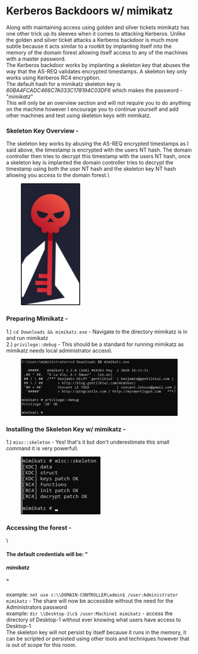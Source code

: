 # Kerberos Backdoors w/ mimikatz

Along with maintaining access using golden and silver tickets mimikatz has one other trick up its sleeves when it comes to attacking Kerberos. Unlike the golden and silver ticket attacks a Kerberos backdoor is much more subtle because it acts similar to a rootkit by implanting itself into the memory of the domain forest allowing itself access to any of the machines with a master password. \
The Kerberos backdoor works by implanting a skeleton key that abuses the way that the AS-REQ validates encrypted timestamps. A skeleton key only works using Kerberos RC4 encryption. \
The default hash for a mimikatz skeleton key is _60BA4FCADC466C7A033C178194C03DF6_ which makes the password -"_mimikatz_"\
This will only be an overview section and will not require you to do anything on the machine however I encourage you to continue yourself and add other machines and test using skeleton keys with mimikatz.

### Skeleton Key Overview -

The skeleton key works by abusing the AS-REQ encrypted timestamps as I said above, the timestamp is encrypted with the users NT hash. The domain controller then tries to decrypt this timestamp with the users NT hash, once a skeleton key is implanted the domain controller tries to decrypt the timestamp using both the user NT hash and the skeleton key NT hash allowing you access to the domain forest.\


<figure><img src="../.gitbook/assets/image (19) (1).png" alt=""><figcaption></figcaption></figure>

### Preparing Mimikatz -&#x20;

1.) `cd Downloads && mimikatz.exe` - Navigate to the directory mimikatz is in and run mimikatz\
2.) `privilege::debug` - This should be a standard for running mimikatz as mimikatz needs local administrator access\


<div align="left">

<figure><img src="../.gitbook/assets/image (20) (1).png" alt=""><figcaption></figcaption></figure>

</div>

### Installing the Skeleton Key w/ mimikatz -

1.) `misc::skeleton` - Yes! that's it but don't underestimate this small command it is very powerful\


<div align="left">

<figure><img src="../.gitbook/assets/image (21) (1).png" alt=""><figcaption></figcaption></figure>

</div>

### Accessing the forest -&#x20;

\


#### The default credentials will be: "

#### _mimikatz_

#### "

example: `net use c:\\DOMAIN-CONTROLLER\admin$ /user:Administrator mimikatz` - The share will now be accessible without the need for the Administrators password\
example: `dir \\Desktop-1\c$ /user:Machine1 mimikatz` - access the directory of Desktop-1 without ever knowing what users have access to Desktop-1\
The skeleton key will not persist by itself because it runs in the memory, it can be scripted or persisted using other tools and techniques however that is out of scope for this room.
